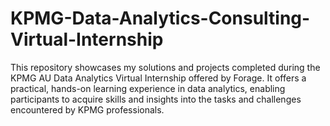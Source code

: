 # KPMG-Data-Analytics-Consulting-Virtual-Internship
This repository showcases my solutions and projects completed during the KPMG AU Data Analytics Virtual Internship offered by Forage. It offers a practical, hands-on learning experience in data analytics, enabling participants to acquire skills and insights into the tasks and challenges encountered by KPMG professionals.
